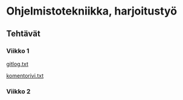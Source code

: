 # Ohjelmistotekniikka, harjoitustyö

## Tehtävät

### Viikko 1

[gitlog.txt](https://github.com/OlliSavisalo/ot-harjoitustyo/blob/master/laskarit/viikko1/gitlog.txt)

[komentorivi.txt](https://github.com/OlliSavisalo/ot-harjoitustyo/blob/master/laskarit/viikko1/komentorivi.txt)

### Viikko 2

